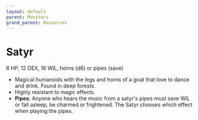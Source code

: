 ```yaml
---
layout: default
parent: Monsters
grand_parent: Resources
---
```


# Satyr

6 HP, 12 DEX, 16 WIL, horns (d6) or pipes (save)

- Magical humanoids with the legs and horns of a goat that love to dance and drink. Found in deep forests.
- Highly resistant to magic effects.
- **Pipes**: Anyone who hears the music from a satyr's pipes must save WIL or fall asleep, be charmed or frightened. The Satyr chooses which effect when playing the pipes.
